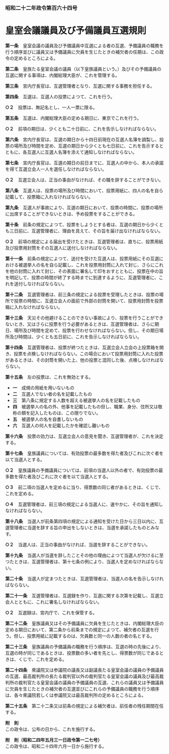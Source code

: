 ### 昭和二十二年政令第百六十四号  
# 皇室会議議員及び予備議員互選規則  
  
**第一条**　皇室会議の議員及び予備議員中互選による者の互選、予備議員の職務を行う順序並びに議員又は予備議員に欠員を生じたときの補欠者の任期は、この政令の定めるところによる。  
  
**第二条**　皇族たる皇室会議の議員（以下皇族議員という。）及びその予備議員の互選に関する事項は、内閣総理大臣が、これを管理する。  
  
**第三条**　宮内庁長官は、互選管理者となり、互選に関する事務を担任する。  
  
**第四条**　互選は、互選人の投票によつて、これを行う。  
  
**○２**　投票は、無記名とし、一人一票に限る。  
  
**第五条**　互選は、内閣総理大臣の定める期日に、東京でこれを行う。  
  
**○２**　前項の期日は、少くとも二十日前に、これを告示しなければならない。  
  
**第六条**　宮内庁長官は、互選の期日から十四日前現在の互選人名簿を調製し、投票の場所及び時間を定め、互選の期日から少くとも七日前に、これを告示するとともに、各互選人に互選人名簿を添えて通知しなければならない。  
  
**第七条**　宮内庁長官は、互選の期日の前日までに、互選人の中から、本人の承諾を得て互選立会人一人を選任しなければならない。  
  
**○２**　互選立会人は、正当の事由がなければ、その職を辞することができない。  
  
**第八条**　互選人は、投票の場所及び時間において、投票用紙に、四人の名を自ら記載して、投票箱に入れなければならない。  
  
**第九条**　互選人が事故により、互選の期日において、投票の時間に、投票の場所に出席することができないときは、予め投票をすることができる。  
  
**第十条**　前条の規定によつて、投票をしようとする者は、互選の期日から少くとも三日前に、互選管理者に、理由を具えて、その旨を届け出なければならない。  
  
**○２**　前項の規定による届出を受けたときは、互選管理者は、直ちに、投票用紙及び投票用封筒をその互選人に送付しなければならない。  
  
**第十一条**　前条の規定によつて、送付を受けた互選人は、投票用紙にその互選における被選挙人の名を自ら記載し、これを投票用封筒に入れて封じ、さらにこれを他の封筒に入れて封じ、その表面に署名して印をおすとともに、投票在中の旨を明記して、投票の時間が終了する時までに到達するように、互選管理者に、これを送付しなければならない。  
  
**第十二条**　互選管理者は、前三条の規定による投票を受理したときは、投票の場所で投票の時間に、互選立会人の面前で外部の封筒を開いて、投票用封筒を投票箱に入れなければならない。  
  
**第十三条**　天災その他避けることのできない事故により、投票を行うことができないとき、又はさらに投票を行う必要があるときは、互選管理者は、さらに期日、場所及び時間を定めて、投票を行わせなければならない。但し、その期日場所及び時間は、少くとも五日前に、これを告示しなければならない。  
  
**第十四条**　互選管理者は、投票が終つたときは、互選立会人立会の上投票箱を開き、投票を点検しなければならない。この場合において投票用封筒に入れた投票があるときは、その封筒を開いた上、他の投票と混同した後、点検しなければならない。  
  
**第十五条**　左の投票は、これを無効とする。  
* **一**　成規の用紙を用いないもの  
* **二**　互選人でない者の名を記載したもの  
* **三**　第八条に規定する人数を超える被選挙人の名を記載したもの  
* **四**　被選挙人の名の外、他事を記載したもの但し、職業、身分、住所又は敬称の類を記入したものは、この限りでない。  
* **五**　被選挙人の名を自書しないもの  
* **六**　互選人の何人を記載したかを確認し難いもの  
  
**第十六条**　投票の効力は、互選立会人の意見を聞き、互選管理者が、これを決定する。  
  
**第十七条**　皇族議員については、有効投票の最多数を得た者及びこれに次ぐ者を以て当選人とする。  
  
**○２**　皇族議員の予備議員については、前項の当選人以外の者で、有効投票の最多数を得た者及びこれに次ぐ者を以て当選人とする。  
  
**○３**　前二項の当選人を定めるに当り、得票数の同じ者があるときは、くじで、これを定める。  
  
**○４**　互選管理者は、前三項の規定による当選人に、速やかに、その旨を通知しなければならない。  
  
**第十八条**　当選人が前条第四項の規定による通知を受けた日から三日以内に、互選管理者に当選を辞する旨の申出をしないときは、当選を承諾したものとみなす。  
  
**○２**　当選人は、正当の事由がなければ、当選を辞することができない。  
  
**第十九条**　当選人が当選を辞したことその他の理由によつて当選人が欠けるに至つたときは、互選管理者は、第十七条の例により、当選人を定めなければならない。  
  
**第二十条**　当選人が定まつたときは、互選管理者は、当選人の名を告示しなければならない。  
  
**第二十一条**　互選管理者は、互選録を作り、互選に関する次第を記載し、互選立会人とともに、これに署名しなければならない。  
  
**○２**　互選録は、宮内庁で、これを保管する。  
  
**第二十二条**　皇族議員又はその予備議員に欠員を生じたときは、内閣総理大臣の定める期日において、第二条から前条までの規定によつて、補欠者の互選を行う。但し、投票用紙に記載するのは、欠員数と同一の人数の者の名とする。  
  
**第二十三条**　皇族議員の予備議員の職務を行う順序は、互選の時の先後により、互選の時が同じであるときは、投票数の多い者を先とし、得票数が同じであるときは、くじで、これを定める。  
  
**第二十四条**　衆議院又は参議院の議長又は副議長たる皇室会議の議員の予備議員の互選、最高裁判所の長たる裁判官以外の裁判官たる皇室会議の議員及び最高裁判所の裁判官たる皇室会議の議員の予備議員の互選、これらの議員又は予備議員に欠員を生じたときの補欠者の互選並びにこれらの予備議員の職務を行う順序は、各々衆議院若しくは参議院又は最高裁判所の定めるところによる。  
  
**第二十五条**　第二十二条又は前条の規定による補欠者は、前任者の残任期間在任する。  
  
**附　則**  
この政令は、公布の日から、これを施行する。  
  
**附　則（昭和二四年五月三一日政令第一二七号）**  
この政令は、昭和二十四年六月一日から施行する。  
  
